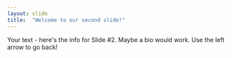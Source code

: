 ```yaml
---
layout: slide
title:  "Welcome to our second slide!"
---
```

Your text - here's the info for Slide #2. Maybe a bio would work.
Use the left arrow to go back!

